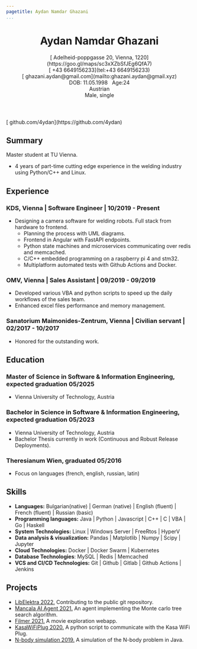 ```yaml
---
pagetitle: Aydan Namdar Ghazani
...
```

<!-- <script src="https://kit.fontawesome.com/e611f8d768.js" crossorigin="anonymous"  data-auto-a11y="true"></script> -->
<script src="https://use.fontawesome.com/releases/v6.0.0/js/all.js" data-auto-a11y="true" ></script>
<link rel="stylesheet" href="https://fonts.googleapis.com/css?family=Arimo">

<!-- # Aydan Namdar Ghazani -->
<header>
  <h1>Aydan Namdar Ghazani</h1>
  <span><p>
  [<i class="fa-solid fa-map-location"></i>&nbsp;Adelheid-poppgasse 20, Vienna, 1220](https://goo.gl/maps/sc3xXZbSfJEg6QfA7)</br>
  [<i class="fa-solid fa-phone"></i>&nbsp;+43 6649156233](tel:+43 6649156233)</br>
  [<i class="fas fa-envelope"></i>&nbsp;ghazani.aydan@gmail.com](mailto:ghazani.aydan@gmail.xyz)</br>
  DOB: 11.05.1998 &nbsp; Age:24</br>
  Austrian</br>
  Male, single
  </p>
  </span>
</header>

<span>
[<i class="fa-brands fa-github fa-lg"></i>&nbsp;github.com/4ydan](https://github.com/4ydan)&nbsp;&nbsp;
</span>

## Summary

Master student at TU Vienna.

* 4 years of part-time cutting edge experience in the welding industry using Python/C++ and Linux.

## Experience

### KDS, Vienna | Software Engineer | 10/2019 - Present

* Designing a camera software for welding robots. Full stack from hardware to frontend.
  * Planning the process with UML diagrams.
  * Frontend in Angular with FastAPI endpoints.
  * Python state machines and microservices communicating over redis and memcached.
  * C/C++ embedded programming on a raspberry pi 4 and stm32.
  * Multiplatform automated tests with Github Actions and Docker.

### OMV, Vienna | Sales Assistant | 09/2019 - 09/2019

* Developed various VBA and python scripts to speed up the daily workflows of the sales team.
* Enhanced excel files performance and memory management.

### Sanatorium Maimonides-Zentrum, Vienna | Civilian servant | 02/2017 - 10/2017

* Honored for the outstanding work.

## Education

### Master of Science in Software & Information Engineering, expected graduation 05/2025

* Vienna University of Technology, Austria

### Bachelor in Science in Software & Information Engineering, expected graduation 05/2023

* Vienna University of Technology, Austria
* Bachelor Thesis currently in work (Continuous and Robust Release Deployments).

### Theresianum Wien, graduated 05/2016

* Focus on languages (french, english, russian, latin)


## Skills

* **Languages:** Bulgarian(native) | German (native) | English (fluent) | French (fluent) | Russian (basic)
* **Programming languages:** Java | Python | Javascript | C++ | C | VBA | Go | Haskell
* **System Technologies:** Linux | Windows Server | FreeRtos | HyperV
* **Data analysis & visualization:** Pandas | Matplotlib | Numpy | Scipy | Jupyter
* **Cloud Technologies:** Docker | Docker Swarm | Kubernetes
* **Database Technologies**: MySQL | Redis | Memcached
* **VCS and CI/CD Technologies:** Git | Github | Gitlab | Github Actions | Jenkins

## Projects

* [LibElektra 2022.](https://github.com/ElektraInitiative/libelektra) Contributing to the public git repository.
* [Mancala AI Agent 2021.](https://github.com/4ydan/Mancala-MCTS-Agent) An agent implementing the Monte carlo tree search algorithm.
* [Filmer 2021.](https://github.com/CodeExpertss/MovieTinder) A movie exploration webapp.
* [KasaWiFiPlug 2020.](https://github.com/4ydan/KasaWiFiPlug) A python script to communicate with the Kasa WiFi Plug.
* [N-body simulation 2019.](https://github.com/4ydan/n-body-simulation) A simulation of the N-body problem in Java.

